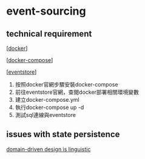 # event-sourcing

## technical requirement

[[docker]]

[[docker-compose]]

[[eventstore]]

1. 按照docker官網步驟安裝docker-compose
2. 前往eventstore官網，查閱docker部署相關環境變數
3. 建立docker-compose.yml
4. 執行docker-compose up -d
5. 測試sql連線與eventstore

## issues with state persistence

[domain-driven design is linguistic](http://verraes.net/2014/01/domain-driven-design-is-linguistic)





[//begin]: # "Autogenerated link references for markdown compatibility"
[docker]: ../../../7-operate/learning/docker/docker.md "Docker"
[docker-compose]: ../../../7-operate/learning/docker-compose/docker-compose.md "docker-compose"
[eventstore]: eventstore.md "eventstore"
[//end]: # "Autogenerated link references"
